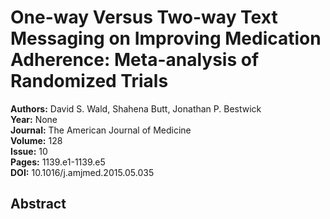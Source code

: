 # One-way Versus Two-way Text Messaging on Improving Medication Adherence: Meta-analysis of Randomized Trials

**Authors:** David S. Wald, Shahena Butt, Jonathan P. Bestwick  
**Year:** None  
**Journal:** The American Journal of Medicine  
**Volume:** 128  
**Issue:** 10  
**Pages:** 1139.e1-1139.e5  
**DOI:** 10.1016/j.amjmed.2015.05.035  

## Abstract


